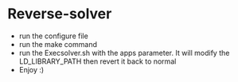 # Reverse-solver

  - run the configure file
  - run the make command
  - run the Execsolver.sh with the apps parameter. It will modify the LD_LIBRARY_PATH then revert it back to normal
  - Enjoy :)
